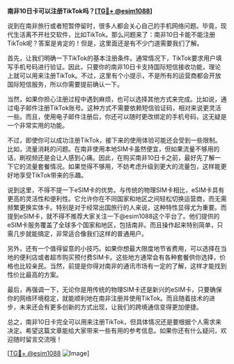 **南非10日卡可以注册TikTok吗？[[TG💪+ @esim1088](https://t.me/s/esim1088)]**

说到在南非旅行或者短暂停留时，很多人都会关心自己的手机网络问题。毕竟，现代生活离不开社交软件，比如TikTok。那么问题来了：南非10日卡能不能注册TikTok呢？答案是肯定的！但是，这里面还是有不少门道需要我们了解。

首先，让我们明确一下TikTok的基本注册条件。通常情况下，TikTok要求用户填写手机号码进行验证。因此，只要你的南非10日卡支持国际短信接收功能，理论上就可以用来注册TikTok。不过，这里有个小提示，不是所有的运营商都会开放国际短信服务，所以你需要提前确认一下。

当然，如果你担心注册过程中遇到麻烦，也可以选择其他方式来完成。比如说，通过电子邮件注册TikTok账号。这种方式不需要依赖短信验证码，相对来说更灵活一些。而且，使用电子邮件注册后，你还可以随时更改绑定的手机号码，这无疑是一个非常实用的功能。

不过，即使你可以成功注册TikTok，接下来的使用体验可能还会受到一些限制。比如，流量消耗的问题。在南非使用本地SIM卡虽然便宜，但如果流量不够用的话，刷视频还是会让人感到心痛。因此，在购买南非10日卡之前，最好先了解一下它的流量套餐情况。如果觉得不够用，不妨考虑升级到更大的流量包，这样能更好地享受TikTok带来的乐趣。

说到这里，不得不提一下eSIM卡的优势。与传统的物理SIM卡相比，eSIM卡具有更高的灵活性和便利性。它允许你在不同国家和地区之间轻松切换运营商，而无需频繁更换实体卡。特别是对于经常出国旅行的人来说，这种特性显得尤为重要。而提到eSIM卡，就不得不推荐大家关注一下@esim1088这个平台了。他们提供的eSIM卡服务覆盖了全球多个国家和地区，包括南非。而且操作起来特别简单，只需几步就能搞定，非常适合像我们这样的普通用户。

另外，还有一个值得留意的小技巧。如果你想最大限度地节省费用，可以选择在当地的便利店或者超市购买预付费SIM卡。这些地方通常会有各种套餐供你选择，价格也比较亲民。当然，前提是你得对南非的通讯市场有一定的了解，这样才能找到性价比最高的方案。

最后，再强调一下，无论你是用传统的物理SIM卡还是新兴的eSIM卡，只要确保你的网络环境稳定，就能顺利地在南非注册并使用TikTok。而且随着技术的进步，未来还会有更多创新的方式出现，让我们的跨境通信变得更加便捷。

总之，南非10日卡完全可以用来注册TikTok，但具体情况还是要根据个人需求来决定。希望这篇文章能给大家带来一些有用的参考信息。如果你还有什么疑问，欢迎随时留言交流哦！

[[TG💪+ @esim1088](https://t.me/s/esim1088) ![Image](https://i.postimg.cc/4NQfJmqS/Snipaste-2025-05-13-00-14-12.png)]